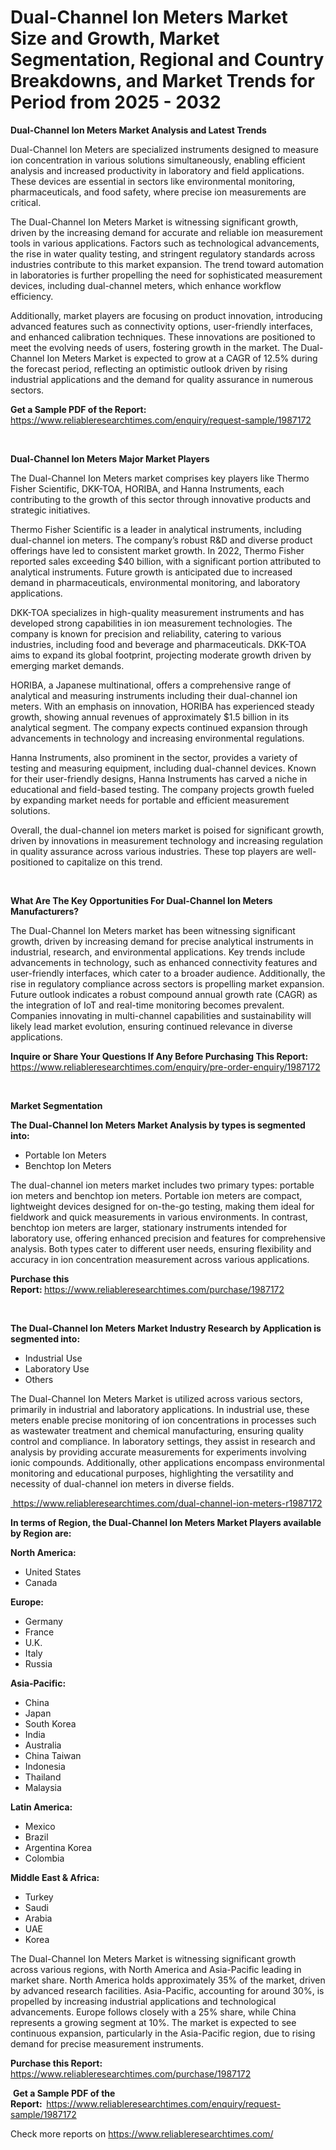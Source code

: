 <p><h1>Dual-Channel Ion Meters Market Size and Growth, Market Segmentation, Regional and Country Breakdowns, and Market Trends for Period from 2025 -  2032</h1></p><p><strong>Dual-Channel Ion Meters Market Analysis and Latest Trends</strong></p>
<p><p>Dual-Channel Ion Meters are specialized instruments designed to measure ion concentration in various solutions simultaneously, enabling efficient analysis and increased productivity in laboratory and field applications. These devices are essential in sectors like environmental monitoring, pharmaceuticals, and food safety, where precise ion measurements are critical.</p><p>The Dual-Channel Ion Meters Market is witnessing significant growth, driven by the increasing demand for accurate and reliable ion measurement tools in various applications. Factors such as technological advancements, the rise in water quality testing, and stringent regulatory standards across industries contribute to this market expansion. The trend toward automation in laboratories is further propelling the need for sophisticated measurement devices, including dual-channel meters, which enhance workflow efficiency.</p><p>Additionally, market players are focusing on product innovation, introducing advanced features such as connectivity options, user-friendly interfaces, and enhanced calibration techniques. These innovations are positioned to meet the evolving needs of users, fostering growth in the market. The Dual-Channel Ion Meters Market is expected to grow at a CAGR of 12.5% during the forecast period, reflecting an optimistic outlook driven by rising industrial applications and the demand for quality assurance in numerous sectors.</p></p>
<p><strong>Get a Sample PDF of the Report:&nbsp;</strong> <a href="https://www.reliableresearchtimes.com/enquiry/request-sample/1987172?utm_campaign=2563&utm_medium=2&utm_source=Github&utm_content=ia&utm_term=02032025&utm_id=dual-channel-ion-meters">https://www.reliableresearchtimes.com/enquiry/request-sample/1987172</a></p>
<p>&nbsp;</p>
<p><strong>Dual-Channel Ion Meters Major Market Players</strong></p>
<p><p>The Dual-Channel Ion Meters market comprises key players like Thermo Fisher Scientific, DKK-TOA, HORIBA, and Hanna Instruments, each contributing to the growth of this sector through innovative products and strategic initiatives.</p><p>Thermo Fisher Scientific is a leader in analytical instruments, including dual-channel ion meters. The company’s robust R&D and diverse product offerings have led to consistent market growth. In 2022, Thermo Fisher reported sales exceeding $40 billion, with a significant portion attributed to analytical instruments. Future growth is anticipated due to increased demand in pharmaceuticals, environmental monitoring, and laboratory applications.</p><p>DKK-TOA specializes in high-quality measurement instruments and has developed strong capabilities in ion measurement technologies. The company is known for precision and reliability, catering to various industries, including food and beverage and pharmaceuticals. DKK-TOA aims to expand its global footprint, projecting moderate growth driven by emerging market demands.</p><p>HORIBA, a Japanese multinational, offers a comprehensive range of analytical and measuring instruments including their dual-channel ion meters. With an emphasis on innovation, HORIBA has experienced steady growth, showing annual revenues of approximately $1.5 billion in its analytical segment. The company expects continued expansion through advancements in technology and increasing environmental regulations.</p><p>Hanna Instruments, also prominent in the sector, provides a variety of testing and measuring equipment, including dual-channel devices. Known for their user-friendly designs, Hanna Instruments has carved a niche in educational and field-based testing. The company projects growth fueled by expanding market needs for portable and efficient measurement solutions.</p><p>Overall, the dual-channel ion meters market is poised for significant growth, driven by innovations in measurement technology and increasing regulation in quality assurance across various industries. These top players are well-positioned to capitalize on this trend.</p></p>
<p>&nbsp;</p>
<p><strong>What Are The Key Opportunities For Dual-Channel Ion Meters Manufacturers?</strong></p>
<p><p>The Dual-Channel Ion Meters market has been witnessing significant growth, driven by increasing demand for precise analytical instruments in industrial, research, and environmental applications. Key trends include advancements in technology, such as enhanced connectivity features and user-friendly interfaces, which cater to a broader audience. Additionally, the rise in regulatory compliance across sectors is propelling market expansion. Future outlook indicates a robust compound annual growth rate (CAGR) as the integration of IoT and real-time monitoring becomes prevalent. Companies innovating in multi-channel capabilities and sustainability will likely lead market evolution, ensuring continued relevance in diverse applications.</p></p>
<p><strong>Inquire or Share Your Questions If Any Before Purchasing This Report:</strong> <a href="https://www.reliableresearchtimes.com/enquiry/pre-order-enquiry/1987172?utm_campaign=2563&utm_medium=2&utm_source=Github&utm_content=ia&utm_term=02032025&utm_id=dual-channel-ion-meters">https://www.reliableresearchtimes.com/enquiry/pre-order-enquiry/1987172</a></p>
<p>&nbsp;</p>
<p><strong>Market Segmentation</strong></p>
<p><strong>The Dual-Channel Ion Meters Market Analysis by types is segmented into:</strong></p>
<p><ul><li>Portable Ion Meters</li><li>Benchtop Ion Meters</li></ul></p>
<p><p>The dual-channel ion meters market includes two primary types: portable ion meters and benchtop ion meters. Portable ion meters are compact, lightweight devices designed for on-the-go testing, making them ideal for fieldwork and quick measurements in various environments. In contrast, benchtop ion meters are larger, stationary instruments intended for laboratory use, offering enhanced precision and features for comprehensive analysis. Both types cater to different user needs, ensuring flexibility and accuracy in ion concentration measurement across various applications.</p></p>
<p><strong>Purchase this Report:&nbsp;</strong><a href="https://www.reliableresearchtimes.com/purchase/1987172?utm_campaign=2563&utm_medium=2&utm_source=Github&utm_content=ia&utm_term=02032025&utm_id=dual-channel-ion-meters">https://www.reliableresearchtimes.com/purchase/1987172</a></p>
<p>&nbsp;</p>
<p><strong>The Dual-Channel Ion Meters Market Industry Research by Application is segmented into:</strong></p>
<p><ul><li>Industrial Use</li><li>Laboratory Use</li><li>Others</li></ul></p>
<p><p>The Dual-Channel Ion Meters Market is utilized across various sectors, primarily in industrial and laboratory applications. In industrial use, these meters enable precise monitoring of ion concentrations in processes such as wastewater treatment and chemical manufacturing, ensuring quality control and compliance. In laboratory settings, they assist in research and analysis by providing accurate measurements for experiments involving ionic compounds. Additionally, other applications encompass environmental monitoring and educational purposes, highlighting the versatility and necessity of dual-channel ion meters in diverse fields.</p></p>
<p><a href="https://www.reliableresearchtimes.com/dual-channel-ion-meters-r1987172?utm_campaign=2563&utm_medium=2&utm_source=Github&utm_content=ia&utm_term=02032025&utm_id=dual-channel-ion-meters">&nbsp;https://www.reliableresearchtimes.com/dual-channel-ion-meters-r1987172</a></p>
<p><strong>In terms of Region, the Dual-Channel Ion Meters Market Players available by Region are:</strong></p>
<p>
    <p> <strong> North America: </strong>
        <ul>
            <li>United States</li>
            <li>Canada</li>
        </ul>
        </p> 
    <p> <strong> Europe: </strong>
        <ul>
            <li>Germany</li>
            <li>France</li>
            <li>U.K.</li>
            <li>Italy</li>
            <li>Russia</li>
        </ul>
        </p> 
    <p> <strong> Asia-Pacific: </strong>
        <ul>
            <li>China</li>
            <li>Japan</li>
            <li>South Korea</li>
            <li>India</li>
            <li>Australia</li>
            <li>China Taiwan</li>
            <li>Indonesia</li>
            <li>Thailand</li>
            <li>Malaysia</li>
        </ul>
        </p> 
    <p> <strong> Latin America: </strong>
        <ul>
            <li>Mexico</li>
            <li>Brazil</li>
            <li>Argentina Korea</li>
            <li>Colombia</li>
        </ul>
        </p> 
    <p> <strong> Middle East & Africa: </strong>
        <ul>
            <li>Turkey</li>
            <li>Saudi</li>
            <li>Arabia</li>
            <li>UAE</li>
            <li>Korea</li>
        </ul>
    </p>
    </p>
<p><p>The Dual-Channel Ion Meters Market is witnessing significant growth across various regions, with North America and Asia-Pacific leading in market share. North America holds approximately 35% of the market, driven by advanced research facilities. Asia-Pacific, accounting for around 30%, is propelled by increasing industrial applications and technological advancements. Europe follows closely with a 25% share, while China represents a growing segment at 10%. The market is expected to see continuous expansion, particularly in the Asia-Pacific region, due to rising demand for precise measurement instruments.</p></p>
<p><strong>Purchase this Report: </strong><a href="https://www.reliableresearchtimes.com/purchase/1987172?utm_campaign=2563&utm_medium=2&utm_source=Github&utm_content=ia&utm_term=02032025&utm_id=dual-channel-ion-meters">https://www.reliableresearchtimes.com/purchase/1987172</a></p>
<p>&nbsp;<strong>Get a Sample PDF of the Report:&nbsp;&nbsp;</strong><a href="https://www.reliableresearchtimes.com/enquiry/request-sample/1987172?utm_campaign=2563&utm_medium=2&utm_source=Github&utm_content=ia&utm_term=02032025&utm_id=dual-channel-ion-meters">https://www.reliableresearchtimes.com/enquiry/request-sample/1987172</a></p>
<p><strong></strong></p>
<p>Check more reports on <a href="https://www.reliableresearchtimes.com/?utm_campaign=2563&utm_medium=2&utm_source=Github&utm_content=ia&utm_term=02032025&utm_id=dual-channel-ion-meters">https://www.reliableresearchtimes.com/</a></p>